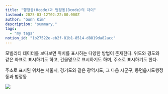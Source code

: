 ```yaml
---
title: "행정동(Hcode)과 법정동(Bcode)의 차이"
lastmod: 2025-03-12T02:22:00.000Z
author: "Gunn Kim"
description: "summary."
tags:
  - "my tags"
notion_id: "1b27522e-eb2f-81b1-8514-d8819da82acc"
---
```


모빌리티 데이터를 보다보면 위치를 표시하는 다양한 방법이 존재한다. 위도와 경도와 같은 좌표로 표시하기도 하고, 건물명으로 표시하기도 하며, 주소로 표시하기도 한다.

주소로 표시된 위치는 서울시, 경기도와 같은 광역시도, 그 다음 시군구, 동면읍시도행정동과 법정동

![](featured54-40.png)

